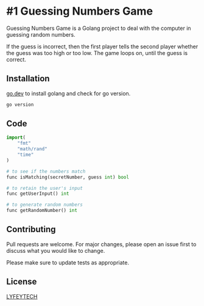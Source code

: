 # #1 Guessing Numbers Game

Guessing Numbers Game is a Golang project to deal with the computer in guessing random numbers. 

If the guess is incorrect, then the first player tells the second player whether the guess was too high or too low. The game loops on, until the guess is correct.

## Installation

[go.dev](https://go.dev/dl/go1.19.darwin-amd64.pkg) to install golang and check for go version.

```bash
go version
```

## Code 

```python
import( 
    "fmt" 
    "math/rand"
    "time"
)

# to see if the numbers match
func isMatching(secretNumber, guess int) bool

# to retain the user's input
func getUserInput() int

# to generate random numbers
func getRandomNumber() int
```

## Contributing
Pull requests are welcome. For major changes, please open an issue first to discuss what you would like to change.

Please make sure to update tests as appropriate.

## License
[LYFEYTECH](https://github.com/lyfeytech)
